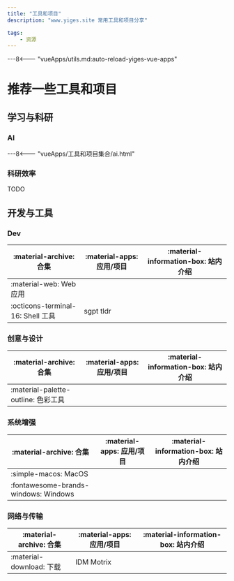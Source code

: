 ```yaml
---
title: "工具和项目"
description: "www.yiges.site 常用工具和项目分享"

tags:
    - 资源
---
```


---8<--- "vueApps/utils.md:auto-reload-yiges-vue-apps"


# 推荐一些工具和项目

## 学习与科研

### AI

---8<--- "vueApps/工具和项目集合/ai.html"

### 科研效率

<!-- ---8<--- "vueApps/工具和项目集合/research.html" -->
TODO

## 开发与工具

### Dev

| :material-archive: 合集             | :material-apps: 应用/项目 | :material-information-box: 站内介绍 |
| --------------------------------- | ------------------------- | ----------------------------------- |
| :material-web: Web 应用 |                           |                                     |
| :octicons-terminal-16: Shell 工具 |  sgpt tldr                         |                                     |

### 创意与设计

| :material-archive: 合集          | :material-apps: 应用/项目 | :material-information-box: 站内介绍 |
| ------------------------------- | ------------------------- | ----------------------------------- |
| :material-palette-outline: 色彩工具 |                           |                                     |

### 系统增强

| :material-archive: 合集             | :material-apps: 应用/项目 | :material-information-box: 站内介绍 |
| --------------------------------- | ------------------------- | ----------------------------------- |
| :simple-macos: MacOS      |                           |                                     |
| :fontawesome-brands-windows: Windows    |                           |                                     |

### 网络与传输

| :material-archive: 合集             | :material-apps: 应用/项目 | :material-information-box: 站内介绍 |
| --------------------------------- | ------------------------- | ----------------------------------- |
| :material-download: 下载      |      IDM Motrix                      |                                     |